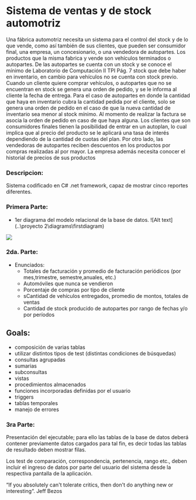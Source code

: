 <h1>Sistema de ventas y de stock automotriz</h1>

Una fábrica automotriz necesita un sistema para el control del stock y de lo 
que vende, como así también de sus clientes, que pueden ser consumidor final, una 
empresa, un concesionario, o una vendedora de autopartes.
Los productos que la misma fabrica y vende son vehículos terminados o 
autopartes. De las autopartes se cuenta con un stock y se conoce el mínimo de 
Laboratorio de Computación II TPI Pág. 7
stock que debe haber en inventario, en cambio para vehículos no se cuenta con 
stock previo.
Cuando un cliente quiere comprar vehículos, o autopartes que no se 
encuentran en stock se genera una orden de pedido, y se le informa al cliente la 
fecha de entrega. Para el caso de autopartes en donde la cantidad que haya en 
inventario cubra la cantidad pedida por el cliente, solo se genera una orden de 
pedido en el caso de que la nueva cantidad de inventario sea menor al stock 
mínimo.
Al momento de realizar la factura se asocia la orden de pedido en caso de 
que haya alguna.
Los clientes que son consumidores finales tienen la posibilidad de entrar en 
un autoplan, lo cual implica que al precio del producto se le aplicará una tasa de 
interés dependiendo de la cantidad de cuotas del plan.
Por otro lado, las vendedoras de autopartes reciben descuentos en los 
productos por compras realizadas al por mayor.
La empresa además necesita conocer el historial de precios de sus 
productos

<h3> Descripcion: </h3>
        Sistema codificado en C# .net framework,
        capaz de mostrar cinco reportes diferentes. 

<h3> Primera Parte: </h3>

* 1er diagrama del modelo relacional de la base de datos.
![Alt text](..\proyecto 2\diagrams\firstdiagram)
<img src="..\proyecto 2\diagrams\firstdiagram.png">

<h3> 2da. Parte: </h3>

* Enunciados: 
    <ul>
    <li>Totales de facturación y promedio de facturación periódicos (por mes,trimestre, semestre,anuales, etc.)</li>
    <li>Automóviles que nunca se vendieron</li>
    <li>Porcentaje de compras por tipo de cliente</li>
    <li>sCantidad de vehículos entregados, promedio de montos, totales de ventas</li>
    <li>Cantidad de stock producido de autopartes por rango de fechas y/o por períodos</li>
    </ul>

## Goals: ## 
<ul>
<li>composición de varias tablas</li>
<li>utilizar distintos tipos de test (distintas condiciones de búsquedas)</li>
<li>consultas agrupadas</li>
<li>sumarias</li>
<li>subconsultas</li>
<li>vistas</li>
<li>procedimientos almacenados</li>
<li>funciones incorporadas definidas por el usuario</li>
<li>triggers</li>
<li>tablas temporales</li>
<li>manejo de errores</li> 
</ul>

<h3>3ra Parte:</h3> 
Presentación del ejecutable; para ello las 
tablas de la base de datos deberá contener previamente datos cargados para tal 
fin, es decir todas las tablas de resultado deben mostrar filas.

Los test de comparación, correspondencia, pertenencia, rango etc., deben 
incluir el ingreso de datos por parte del usuario del sistema desde la respectiva 
pantalla de la aplicación.

“If you absolutely can't tolerate critics, then don't do anything new or interesting“.
Jeff Bezos